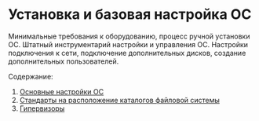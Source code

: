 # Установка и базовая настройка ОС

Минимальные требования к оборудованию, процесс ручной установки ОС. Штатный инструментарий настройки и управления ОС. Настройки подключения к сети, подключение дополнительных дисков, создание дополнительных пользователей.

Содержание:
1. [Основные настройки ОС](Basic_OS_Settings.md)
2. [Стандарты на расположение каталогов файловой системы](standarts_catalog.md)
3. [Гипервизоры](hypervisor.md)
